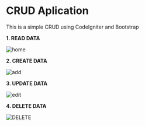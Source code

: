 # CRUD Aplication
This is a simple CRUD using CodeIgniter and Bootstrap

**1. READ DATA**

![home](https://user-images.githubusercontent.com/46634156/73839138-dadcc200-4847-11ea-8b4f-4e3a33bf5e00.png)

**2. CREATE DATA**

![add](https://user-images.githubusercontent.com/46634156/73839296-3ad36880-4848-11ea-805c-20c3909ec499.png)


**3. UPDATE DATA**

![edit](https://user-images.githubusercontent.com/46634156/73839372-6bb39d80-4848-11ea-8115-856cc03d9869.png)


**4. DELETE DATA**

![DELETE](https://user-images.githubusercontent.com/46634156/73839455-9e5d9600-4848-11ea-857b-9523a2c5aa16.png)

